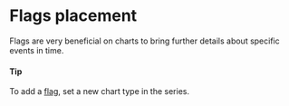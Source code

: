 # Flags placement

Flags are very beneficial on charts to bring further details about specific events in time.

#### Tip

To add a [flag](https://api.highcharts.com/highstock/plotOptions.flags), set a new chart type in the series.
